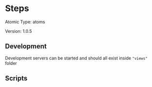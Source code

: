 # Steps

Atomic Type: atoms

Version: 1.0.5

## Development

Development servers can be started and should all exist inside `"views"` folder

## Scripts
